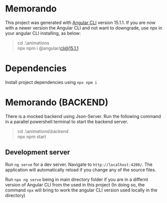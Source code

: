 # Memorando

This project was generated with [Angular CLI](https://github.com/angular/angular-cli) version 15.1.1.
If you are now with a newer version the Angular CLI and not want to downgrade, use npx in your angular CLI installing, as below:
>cd .\animations\
>npx npm i @angular/cli@15.1.1

# Dependencies

Install project dependencies using `npx npm i`

# Memorando (BACKEND)

There is a mocked backend using Json-Server. Run the following command in a parallel powershell terminal to start the backend server.
>cd .\animations\backend\
>npx npm start

## Development server

Run `ng serve` for a dev server. Navigate to `http://localhost:4200/`. The application will automatically reload if you change any of the source files.

Run `npx ng serve` being in main directory folder if you are in a differnt version of Angular CLI from the used in this project (In doing so, the command `npx` will bring to work the angular CLI version used locally in the directory)
